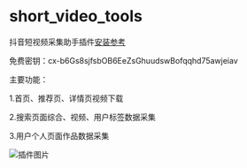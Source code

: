 # short_video_tools

抖音短视频采集助手插件[安装参考](https://www.bilibili.com/video/BV1514y1U7Uw/?vd_source=07bc57c14ff07a0d104533f8de5fb6d3)

免费密钥：cx-b6Gs8sjfsbOB6EeZsGhuudswBofqqhd75awjeiav

主要功能：

1.首页、推荐页、详情页视频下载

2.搜索页面综合、视频、用户标签数据采集

3.用户个人页面作品数据采集

![插件图片](https://i.ibb.co/x3vSJZd/WX20230704-214552-2x.png)